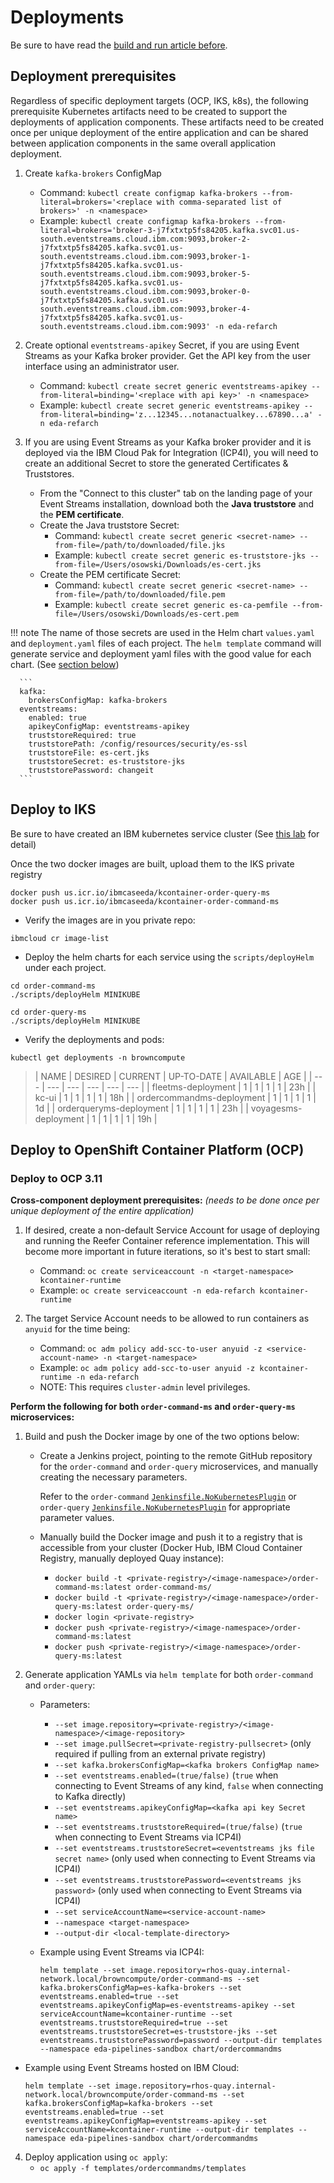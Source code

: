 # Deployments

Be sure to have read the [build and run article before](./build-run.md).

## Deployment prerequisites

Regardless of specific deployment targets (OCP, IKS, k8s), the following prerequisite Kubernetes artifacts need to be created to support the deployments of application components.  These artifacts need to be created once per unique deployment of the entire application and can be shared between application components in the same overall application deployment.

1. Create `kafka-brokers` ConfigMap

    - Command: `kubectl create configmap kafka-brokers --from-literal=brokers='<replace with comma-separated list of brokers>' -n <namespace>`
    - Example: `kubectl create configmap kafka-brokers --from-literal=brokers='broker-3-j7fxtxtp5fs84205.kafka.svc01.us-south.eventstreams.cloud.ibm.com:9093,broker-2-j7fxtxtp5fs84205.kafka.svc01.us-south.eventstreams.cloud.ibm.com:9093,broker-1-j7fxtxtp5fs84205.kafka.svc01.us-south.eventstreams.cloud.ibm.com:9093,broker-5-j7fxtxtp5fs84205.kafka.svc01.us-south.eventstreams.cloud.ibm.com:9093,broker-0-j7fxtxtp5fs84205.kafka.svc01.us-south.eventstreams.cloud.ibm.com:9093,broker-4-j7fxtxtp5fs84205.kafka.svc01.us-south.eventstreams.cloud.ibm.com:9093' -n eda-refarch`

2. Create optional `eventstreams-apikey` Secret, if you are using Event Streams as your Kafka broker provider. Get the API key from the user interface using an administrator user.
    - Command: `kubectl create secret generic eventstreams-apikey --from-literal=binding='<replace with api key>' -n <namespace>`
    - Example: `kubectl create secret generic eventstreams-apikey --from-literal=binding='z...12345...notanactualkey...67890...a' -n eda-refarch`

3. If you are using Event Streams as your Kafka broker provider and it is deployed via the IBM Cloud Pak for Integration (ICP4I), you will need to create an additional Secret to store the generated Certificates & Truststores.
    - From the "Connect to this cluster" tab on the landing page of your Event Streams installation, download both the **Java truststore** and the **PEM certificate**.
    - Create the Java truststore Secret:
        - Command: `kubectl create secret generic <secret-name> --from-file=/path/to/downloaded/file.jks`
        - Example: `kubectl create secret generic es-truststore-jks --from-file=/Users/osowski/Downloads/es-cert.jks`
    - Create the PEM certificate Secret:
        - Command: `kubectl create secret generic <secret-name> --from-file=/path/to/downloaded/file.pem`
        - Example: `kubectl create secret generic es-ca-pemfile --from-file=/Users/osowski/Downloads/es-cert.pem`

!!! note
      The name of those secrets are used in the Helm chart `values.yaml` and `deployment.yaml` files of each project. The `helm template` command will generate service and deployment yaml files with the good value for each chart. (See [section below](#deploy-to-ocp-311))

      ```
      kafka:
        brokersConfigMap: kafka-brokers
      eventstreams:
        enabled: true
        apikeyConfigMap: eventstreams-apikey
        truststoreRequired: true
        truststorePath: /config/resources/security/es-ssl
        truststoreFile: es-cert.jks
        truststoreSecret: es-truststore-jks
        truststorePassword: changeit
      ```

## Deploy to IKS

Be sure to have created an IBM kubernetes service cluster (See [this lab](https://ibm-cloud-architecture.github.io/refarch-eda/training/eda-skill-journey/#5-hands-on-lab-prepare-ibm-cloud-iks-openshift-environment) for detail)


Once the two docker images are built, upload them to the IKS private registry

```
docker push us.icr.io/ibmcaseeda/kcontainer-order-query-ms
docker push us.icr.io/ibmcaseeda/kcontainer-order-command-ms
```

* Verify the images are in you private repo:

```shell
ibmcloud cr image-list
```

* Deploy the helm charts for each service using the `scripts/deployHelm` under each project.

```
cd order-command-ms
./scripts/deployHelm MINIKUBE

cd order-query-ms
./scripts/deployHelm MINIKUBE
```

* Verify the deployments and pods:

```shell
kubectl get deployments -n browncompute
```
>  | NAME | DESIRED | CURRENT  | UP-TO-DATE  | AVAILABLE  | AGE |
  | --- | --- | --- | --- | --- | --- |
  | fleetms-deployment  |  1  |       1     |    1     |       1     |      23h |
  | kc-ui              |  1  |  1  |  1   |  1  |     18h |
  | ordercommandms-deployment | 1  | 1  | 1  |  1  |   1d |
  | orderqueryms-deployment | 1  |   1 |  1  |  1  |   23h  |
  | voyagesms-deployment |   1   |  1  |  1  |  1  |   19h |


## Deploy to OpenShift Container Platform (OCP)

### Deploy to OCP 3.11

**Cross-component deployment prerequisites:** _(needs to be done once per unique deployment of the entire application)_

1. If desired, create a non-default Service Account for usage of deploying and running the Reefer Container reference implementation.  This will become more important in future iterations, so it's best to start small:
    - Command: `oc create serviceaccount -n <target-namespace> kcontainer-runtime`
    - Example: `oc create serviceaccount -n eda-refarch kcontainer-runtime`

2. The target Service Account needs to be allowed to run containers as `anyuid` for the time being:
    - Command: `oc adm policy add-scc-to-user anyuid -z <service-account-name> -n <target-namespace>`
    - Example: `oc adm policy add-scc-to-user anyuid -z kcontainer-runtime -n eda-refarch`
    - NOTE: This requires `cluster-admin` level privileges.

**Perform the following for both `order-command-ms` and `order-query-ms` microservices:**

1. Build and push the Docker image by one of the two options below:
    - Create a Jenkins project, pointing to the remote GitHub repository for the `order-command` and `order-query` microservices, and manually creating the necessary parameters.

      Refer to the `order-command` [`Jenkinsfile.NoKubernetesPlugin`](https://github.com/ibm-cloud-architecture/refarch-kc-order-ms/blob/master/order-command-ms/Jenkinsfile.NoKubernetesPlugin) or `order-query` [`Jenkinsfile.NoKubernetesPlugin`](https://github.com/ibm-cloud-architecture/refarch-kc-order-ms/blob/master/order-query-ms/Jenkinsfile.NoKubernetesPlugin) for appropriate parameter values.

    - Manually build the Docker image and push it to a registry that is accessible from your cluster (Docker Hub, IBM Cloud Container Registry, manually deployed Quay instance):

        - `docker build -t <private-registry>/<image-namespace>/order-command-ms:latest order-command-ms/`
        - `docker build -t <private-registry>/<image-namespace>/order-query-ms:latest order-query-ms/`
        - `docker login <private-registry>`
        - `docker push <private-registry>/<image-namespace>/order-command-ms:latest`
        - `docker push <private-registry>/<image-namespace>/order-query-ms:latest`

2. Generate application YAMLs via `helm template` for both `order-command` and `order-query`:
    - Parameters:
        - `--set image.repository=<private-registry>/<image-namespace>/<image-repository>`
        - `--set image.pullSecret=<private-registry-pullsecret>` (only required if pulling from an external private registry)
        - `--set kafka.brokersConfigMap=<kafka brokers ConfigMap name>`
        - `--set eventstreams.enabled=(true/false)` (`true` when connecting to Event Streams of any kind, `false` when connecting to Kafka directly)
        - `--set eventstreams.apikeyConfigMap=<kafka api key Secret name>`
        - `--set eventstreams.truststoreRequired=(true/false)` (`true` when connecting to Event Streams via ICP4I)
        - `--set eventstreams.truststoreSecret=<eventstreams jks file secret name>` (only used when connecting to Event Streams via ICP4I)
        - `--set eventstreams.truststorePassword=<eventstreams jks password>` (only used when connecting to Event Streams via ICP4I)
        - `--set serviceAccountName=<service-account-name>`
        - `--namespace <target-namespace>`
        - `--output-dir <local-template-directory>`
    - Example using Event Streams via ICP4I:

      ```shell
      helm template --set image.repository=rhos-quay.internal-network.local/browncompute/order-command-ms --set kafka.brokersConfigMap=es-kafka-brokers --set eventstreams.enabled=true --set eventstreams.apikeyConfigMap=es-eventstreams-apikey --set serviceAccountName=kcontainer-runtime --set eventstreams.truststoreRequired=true --set eventstreams.truststoreSecret=es-truststore-jks --set eventstreams.truststorePassword=password --output-dir templates --namespace eda-pipelines-sandbox chart/ordercommandms
      ```
  - Example using Event Streams hosted on IBM Cloud:
      ```shell
      helm template --set image.repository=rhos-quay.internal-network.local/browncompute/order-command-ms --set kafka.brokersConfigMap=kafka-brokers --set eventstreams.enabled=true --set eventstreams.apikeyConfigMap=eventstreams-apikey --set serviceAccountName=kcontainer-runtime --output-dir templates --namespace eda-pipelines-sandbox chart/ordercommandms
      ```

4. Deploy application using `oc apply`:
      - `oc apply -f templates/ordercommandms/templates`
